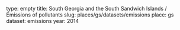 type: empty
title: South Georgia and the South Sandwich Islands / Emissions of pollutants
slug: places/gs/datasets/emissions
place: gs
dataset: emissions
year: 2014
